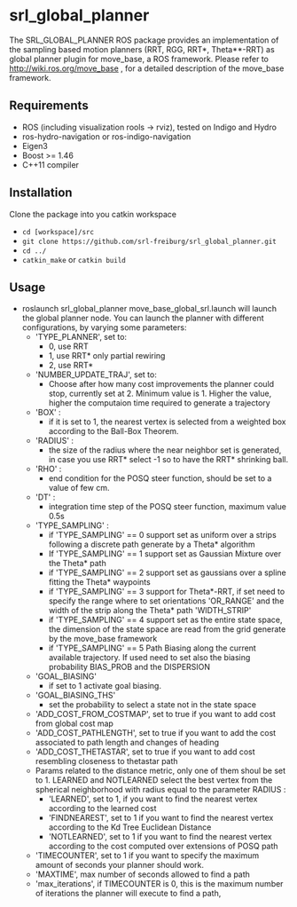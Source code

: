 # srl_global_planner
The SRL_GLOBAL_PLANNER ROS package provides an implementation of the sampling based motion planners (RRT, RGG, RRT*, Theta**-RRT) as global planner plugin for move_base, a ROS framework. Please refer to http://wiki.ros.org/move_base , for a detailed description of the move_base framework.

## Requirements
* ROS (including visualization rools -> rviz), tested on Indigo and Hydro
* ros-hydro-navigation or ros-indigo-navigation
* Eigen3
* Boost >= 1.46
* C++11 compiler

## Installation

Clone the package into you catkin workspace
- `cd [workspace]/src`
- `git clone https://github.com/srl-freiburg/srl_global_planner.git`
- `cd ../`
- `catkin_make` or `catkin build`



## Usage
- roslaunch srl_global_planner move_base_global_srl.launch will launch the global planner node. You can launch the planner with different configurations, by varying some parameters:
  - 'TYPE_PLANNER', set to:
    - 0, use RRT
    - 1, use RRT* only partial rewiring
    - 2, use RRT*
  - 'NUMBER_UPDATE_TRAJ', set to:
    - Choose after how many cost improvements the planner could stop, currently set at 2. Minimum value is 1. Higher the value, higher the computaion time required to generate a trajectory
  - 'BOX' :
    - if it is set to 1, the nearest vertex is selected from a weighted box according to the Ball-Box Theorem.
  - 'RADIUS' :
    - the size of the radius where the near neighbor set is generated, in case you use RRT* select -1 so to have the RRT* shrinking ball.
  - 'RHO' :
    - end condition for the POSQ steer function, should be set to a value of few cm.
  - 'DT' :
    - integration time step of the POSQ steer function, maximum value 0.5s
  - 'TYPE_SAMPLING' :
    - if 'TYPE_SAMPLING' == 0 support set as uniform over a strips following a discrete path generate by a Theta* algorithm
    - If 'TYPE_SAMPLING' == 1 support set as Gaussian Mixture over the Theta* path
    - if 'TYPE_SAMPLING' == 2 support set as gaussians over a spline fitting the Theta* waypoints
    - if 'TYPE_SAMPLING' == 3 support for Theta*-RRT, if set need to specify the range where to set orientations 'OR_RANGE' and the width of the strip along the Theta* path 'WIDTH_STRIP'
    - if 'TYPE_SAMPLING' == 4 support set as the entire state space, the dimension of the state space are read from the grid generate by the move_base framework
    - if 'TYPE_SAMPLING' == 5 Path Biasing along the current available trajectory. If used need to set also the biasing probability BIAS_PROB and the DISPERSION
  - 'GOAL_BIASING'
    - if set to 1 activate goal biasing.
  - 'GOAL_BIASING_THS'
    - set the probability to select a state not in the state space
  - 'ADD_COST_FROM_COSTMAP', set to true if you want to add cost from global cost map
  - 'ADD_COST_PATHLENGTH', set to true if you want to add the cost associated to path length and changes of heading
  - 'ADD_COST_THETASTAR', set to true if you want to add cost resembling closeness to thetastar path
  - Params related to the distance metric, only one of them shoul be set to 1. LEARNED and NOTLEARNED select the best vertex from the spherical neighborhood with radius equal to the parameter RADIUS :
    - 'LEARNED', set to 1, if you want to find the nearest vertex according to the learned cost
    - 'FINDNEAREST', set to 1 if you want to find the nearest vertex according to the Kd Tree Euclidean Distance
    - 'NOTLEARNED', set to 1 if you want to find the nearest vertex according to the cost computed over extensions of POSQ path
  - 'TIMECOUNTER', set to 1 if you want to specify the maximum amount of seconds your planner should work.
  - 'MAXTIME', max number of seconds allowed to find a path
  - 'max_iterations', if TIMECOUNTER is 0, this is the maximum number of iterations the planner will execute to find a path,
